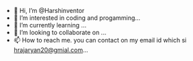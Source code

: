 - 👋 Hi, I’m @Harshinventor
- 👀 I’m interested in coding and progamming...
- 🌱 I’m currently learning ...
- 💞️ I’m looking to collaborate on ...
- 📫 How to reach me. you can contact on my email id which si hrajaryan20@gmial.com...

<!---
Harshinventor/Harshinventor is a ✨ special ✨ repository because its `README.md` (this file) appears on your GitHub profile.
You can click the Preview link to take a look at your changes.
--->
